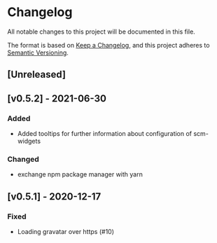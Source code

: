 # Changelog
All notable changes to this project will be documented in this file.

The format is based on [Keep a Changelog](https://keepachangelog.com/en/1.0.0/),
and this project adheres to [Semantic Versioning](https://semver.org/spec/v2.0.0.html).

## [Unreleased]


## [v0.5.2] - 2021-06-30

### Added
* Added tooltips for further information about configuration of scm-widgets

### Changed
* exchange npm package manager with yarn

## [v0.5.1] - 2020-12-17

### Fixed

* Loading gravatar over https (#10) 

